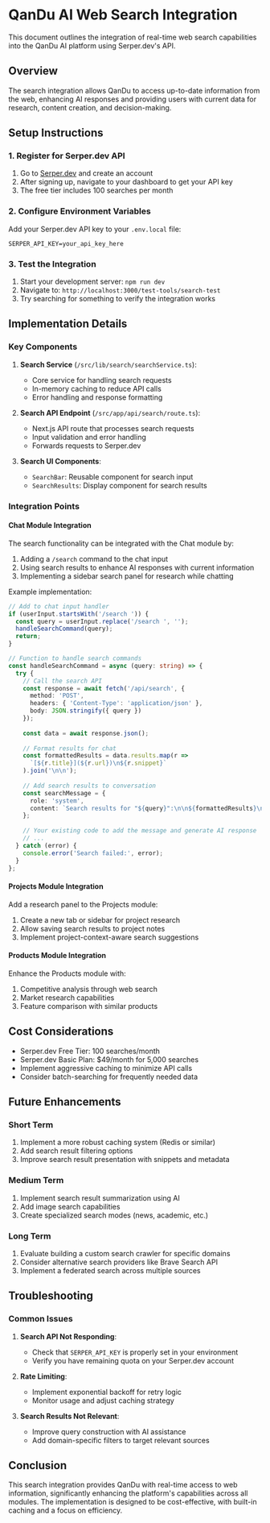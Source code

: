 # QanDu AI Web Search Integration

This document outlines the integration of real-time web search capabilities into the QanDu AI platform using Serper.dev's API.

## Overview

The search integration allows QanDu to access up-to-date information from the web, enhancing AI responses and providing users with current data for research, content creation, and decision-making.

## Setup Instructions

### 1. Register for Serper.dev API

1. Go to [Serper.dev](https://serper.dev) and create an account
2. After signing up, navigate to your dashboard to get your API key
3. The free tier includes 100 searches per month

### 2. Configure Environment Variables

Add your Serper.dev API key to your `.env.local` file:

```
SERPER_API_KEY=your_api_key_here
```

### 3. Test the Integration

1. Start your development server: `npm run dev`
2. Navigate to: `http://localhost:3000/test-tools/search-test`
3. Try searching for something to verify the integration works

## Implementation Details

### Key Components

1. **Search Service** (`/src/lib/search/searchService.ts`):
   - Core service for handling search requests
   - In-memory caching to reduce API calls
   - Error handling and response formatting

2. **Search API Endpoint** (`/src/app/api/search/route.ts`):
   - Next.js API route that processes search requests
   - Input validation and error handling
   - Forwards requests to Serper.dev

3. **Search UI Components**:
   - `SearchBar`: Reusable component for search input
   - `SearchResults`: Display component for search results

### Integration Points

#### Chat Module Integration

The search functionality can be integrated with the Chat module by:

1. Adding a `/search` command to the chat input
2. Using search results to enhance AI responses with current information
3. Implementing a sidebar search panel for research while chatting

Example implementation:

```typescript
// Add to chat input handler
if (userInput.startsWith('/search ')) {
  const query = userInput.replace('/search ', '');
  handleSearchCommand(query);
  return;
}

// Function to handle search commands
const handleSearchCommand = async (query: string) => {
  try {
    // Call the search API
    const response = await fetch('/api/search', {
      method: 'POST',
      headers: { 'Content-Type': 'application/json' },
      body: JSON.stringify({ query })
    });
    
    const data = await response.json();
    
    // Format results for chat
    const formattedResults = data.results.map(r => 
      `[${r.title}](${r.url})\n${r.snippet}`
    ).join('\n\n');
    
    // Add search results to conversation
    const searchMessage = {
      role: 'system',
      content: `Search results for "${query}":\n\n${formattedResults}\n\nUse these search results to inform your response.`
    };
    
    // Your existing code to add the message and generate AI response
    // ...
  } catch (error) {
    console.error('Search failed:', error);
  }
};
```

#### Projects Module Integration

Add a research panel to the Projects module:

1. Create a new tab or sidebar for project research
2. Allow saving search results to project notes
3. Implement project-context-aware search suggestions

#### Products Module Integration

Enhance the Products module with:

1. Competitive analysis through web search
2. Market research capabilities
3. Feature comparison with similar products

## Cost Considerations

- Serper.dev Free Tier: 100 searches/month
- Serper.dev Basic Plan: $49/month for 5,000 searches
- Implement aggressive caching to minimize API calls
- Consider batch-searching for frequently needed data

## Future Enhancements

### Short Term

1. Implement a more robust caching system (Redis or similar)
2. Add search result filtering options
3. Improve search result presentation with snippets and metadata

### Medium Term

1. Implement search result summarization using AI
2. Add image search capabilities
3. Create specialized search modes (news, academic, etc.)

### Long Term

1. Evaluate building a custom search crawler for specific domains
2. Consider alternative search providers like Brave Search API
3. Implement a federated search across multiple sources

## Troubleshooting

### Common Issues

1. **Search API Not Responding**:
   - Check that `SERPER_API_KEY` is properly set in your environment
   - Verify you have remaining quota on your Serper.dev account

2. **Rate Limiting**:
   - Implement exponential backoff for retry logic
   - Monitor usage and adjust caching strategy

3. **Search Results Not Relevant**:
   - Improve query construction with AI assistance
   - Add domain-specific filters to target relevant sources

## Conclusion

This search integration provides QanDu with real-time access to web information, significantly enhancing the platform's capabilities across all modules. The implementation is designed to be cost-effective, with built-in caching and a focus on efficiency. 